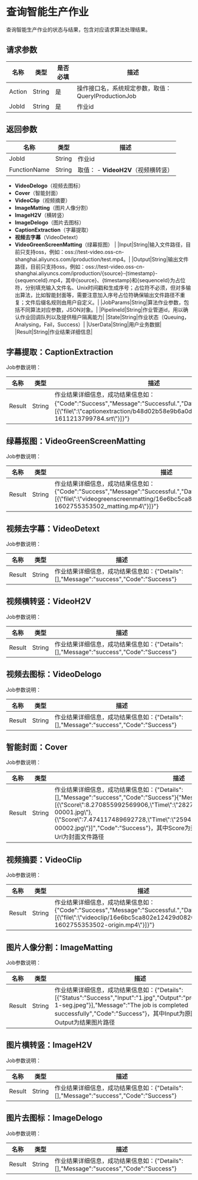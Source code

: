 # 查询智能生产作业

查询智能生产作业的状态与结果，包含对应请求算法处理结果。

## 请求参数

|名称|类型|是否必填|描述|
|--|--|----|--|
|Action|String|是|操作接口名，系统规定参数，取值：QueryIProductionJob|
|JobId|String|是|作业id|

## 返回参数

|名称|类型|描述|
|--|--|--|
|JobId|String|作业id|
|FunctionName|String|取值： -   **VideoH2V**（视频横转竖）
-   **VideoDelogo**（视频去图标）
-   **Cover**（智能封面）
-   **VideoClip**（视频摘要）
-   **ImageMatting**（图片人像分割）
-   **ImageH2V**（横转竖）
-   **ImageDelogo**（图片去图标）
-   **CaptionExtraction**（字幕提取）
-   **视频去字幕**（VideoDetext）
-   **VideoGreenScreenMatting**（绿幕抠图） |
|Input|String|输入文件路径，目前只支持oss，例如：oss://test-video.oss-cn-shanghai.aliyuncs.com/iproduction/test.mp4。|
|Output|String|输出文件路径，目前只支持oss，例如：oss://test-video.oss-cn-shanghai.aliyuncs.com/iproduction/\{source\}-\{timestamp\}-\{sequenceId\}.mp4，其中\{source\}、\{timestamp\}和\{sequenceId\}为占位符，分别填充输入文件名、Unix时间戳和生成序号；占位符不必须，但对多输出算法，比如智能封面等，需要注意加入序号占位符确保输出文件路径不重复；文件后缀名规则由用户自定义。|
|JobParams|String|算法作业参数，包括不同算法对应参数，JSON对象。|
|PipelineId|String|作业管道id，用以确认作业回调队列以及提供租户隔离能力|
|State|String|作业状态（Queuing，Analysing，Fail，Success）|
|UserData|String|用户业务数据|
|Result|String|作业结果详细信息|

## 字幕提取：CaptionExtraction

Job参数说明：

|名称|类型|描述|
|--|--|--|
|Result|String|作业结果详细信息，成功结果信息如：\{"Code":"Success","Message":"Successful.","Data":"\{\\"result\\"：\[\{\\"file\\":\\"captionextraction/b48d02b58e9b6a0d1c13271bcf9aa6d7-1611213799784.srt\\"\}\]\}"\}|

## 绿幕抠图：VideoGreenScreenMatting

Job参数说明：

|名称|类型|描述|
|--|--|--|
|Result|String|作业结果详细信息，成功结果信息如：\{"Code":"Success","Message":"Successful.","Data":"\{\\"result\\":\[\{\\"file\\":\\"videogreenscreenmatting/16e6bc5ca802e12429d082010164dba3-1602755353502\_matting.mp4\\"\}\]\}"\}|

## 视频去字幕：VideoDetext

Job参数说明：

|名称|类型|描述|
|--|--|--|
|Result|String|作业结果详细信息，成功结果信息如：\{"Details":\[\],"Message":"success","Code":"Success"\}|

## 视频横转竖：VideoH2V

Job参数说明：

|名称|类型|描述|
|--|--|--|
|Result|String|作业结果详细信息，成功结果信息如：\{"Details":\[\],"Message":"success","Code":"Success"\}|

## 视频去图标：VideoDelogo

Job参数说明：

|名称|类型|描述|
|--|--|--|
|Result|String|作业结果详细信息，成功结果信息如：\{"Details":\[\],"Message":"success","Code":"Success"\}|

## 智能封面：Cover

Job参数说明：

|名称|类型|描述|
|--|--|--|
|Result|String|作业结果详细信息，成功结果信息如：\{"Details":\[\],"Message":"success","Code":"Success"\}\{"Message":"success","Data":"\[\{\\"Score\\":8.270855992569906,\\"Time\\":\\"28278.25\\",\\"Url\\":\\"cover/test-00001.jpg\\"\},\{\\"Score\\":7.474117489692728,\\"Time\\":\\"25942.583333333332\\",\\"Url\\":\\"cover/test-00002.jpg\\"\}\]","Code":"Success"\}，其中Score为封面结果置信度，Time为封面帧时间戳，Url为封面文件路径|

## 视频摘要：VideoClip

Job参数说明：

|名称|类型|描述|
|--|--|--|
|Result|String|作业结果详细信息，成功结果信息如： \{"Code":"Success","Message":"Successful.","Data":"\{\\"result\\":\[\{\\"file\\":\\"videoclip/16e6bc5ca802e12429d082010164dba3-1602755353502-origin.mp4\\"\}\]\}"\} |

## 图片人像分割：ImageMatting

Job参数说明：

|名称|类型|描述|
|--|--|--|
|Result|String|作业结果详细信息，成功结果信息如：\{"Details":\[\{"Status":"Success","Input":"1.jpg","Output":"production/1-1-seg.jpeg"\}\],"Message":"The job is completed successfully","Code":"Success"\}，其中Input为原图片路径，Output为结果图片路径|

## 图片横转竖：ImageH2V

Job参数说明：

|名称|类型|描述|
|--|--|--|
|Result|String|作业结果详细信息，成功结果信息如：\{"Details":\[\],"Message":"success","Code":"Success"\}|

## 图片去图标：ImageDelogo

Job参数说明：

|名称|类型|描述|
|--|--|--|
|Result|String|作业结果详细信息，成功结果信息如：\{"Details":\[\],"Message":"success","Code":"Success"\}|

